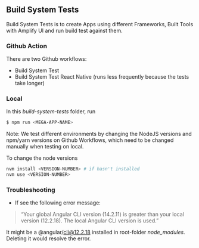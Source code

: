 ## Build System Tests

Build System Tests is to create Apps using different Frameworks, Built Tools with Amplify UI and run build test against them.

### Github Action

There are two Github workflows:

- Build System Test
- Build System Test React Native (runs less frequently because the tests take longer)

### Local

In this _build-system-tests_ folder, run

```sh
$ npm run <MEGA-APP-NAME>
```

Note:
We test different environments by changing the NodeJS versions and npm/yarn versions on Github Workflows, which need to be changed manually when testing on local.

To change the node versions

```sh
nvm install <VERSION-NUMBER> # if hasn't installed
nvm use <VERSION-NUMBER>
```

### Troubleshooting

- If see the following error message:

> “Your global Angular CLI version (14.2.11) is greater than your local version (12.2.18). The local Angular CLI version is used.”

It might be a @angular/cli@12.2.18 installed in root-folder _node_modules_. Deleting it would resolve the error.
